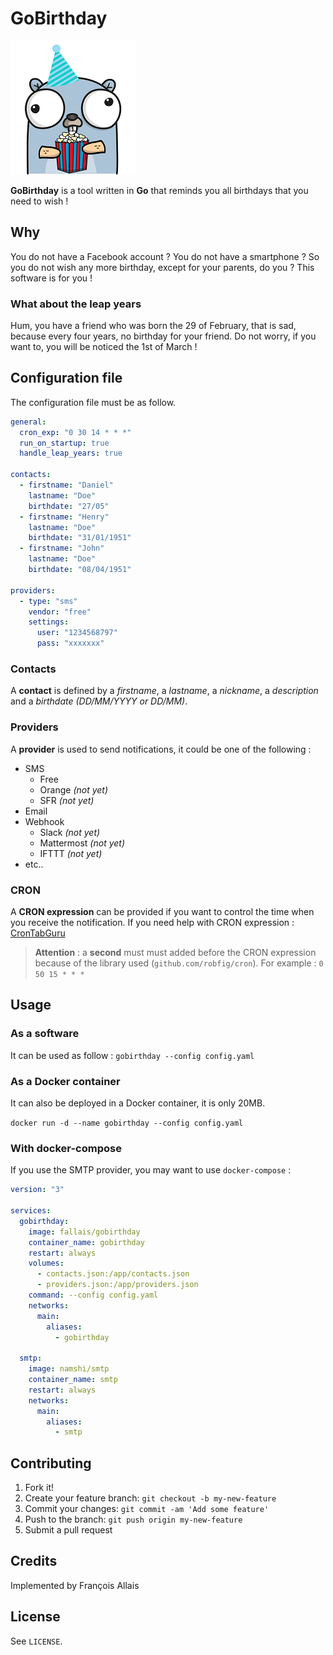 # GoBirthday

![Birthday](https://github.com/fallais/gobirthday/blob/master/assets/gobirthday.png)

**GoBirthday** is a tool written in **Go** that reminds you all birthdays that you need to wish !

## Why

You do not have a Facebook account ? You do not have a smartphone ? So you do not wish any more birthday, except for your parents, do you ? This software is for you !

### What about the leap years

Hum, you have a friend who was born the 29 of February, that is sad, because every four years, no birthday for your friend. Do not worry, if you want to, you will be noticed the 1st of March !

## Configuration file

The configuration file must be as follow.

```yaml
general:
  cron_exp: "0 30 14 * * *"
  run_on_startup: true
  handle_leap_years: true

contacts:
  - firstname: "Daniel"
    lastname: "Doe"
    birthdate: "27/05"
  - firstname: "Henry"
    lastname: "Doe"
    birthdate: "31/01/1951"
  - firstname: "John"
    lastname: "Doe"
    birthdate: "08/04/1951"

providers:
  - type: "sms"
    vendor: "free"
    settings:
      user: "1234568797"
      pass: "xxxxxxx"
```

### Contacts

A **contact** is defined by a *firstname*, a *lastname*, a *nickname*, a *description* and a *birthdate (DD/MM/YYYY or DD/MM)*.

### Providers

A **provider** is used to send notifications, it could be one of the following :

- SMS
  - Free
  - Orange *(not yet)*
  - SFR *(not yet)*
- Email
- Webhook
  - Slack *(not yet)*
  - Mattermost *(not yet)*
  - IFTTT *(not yet)*
- etc..

### CRON

A **CRON expression** can be provided if you want to control the time when you receive the notification. If you need help with CRON expression : [CronTabGuru](https://crontab.guru/)

> **Attention** : a **second** must must added before the CRON expression because of the library used (`github.com/robfig/cron`). For example : `0 50 15 * * *`

## Usage

### As a software

It can be used as follow : `gobirthday --config config.yaml`

### As a Docker container

It can also be deployed in a Docker container, it is only 20MB.

`docker run -d --name gobirthday --config config.yaml`

### With docker-compose

If you use the SMTP provider, you may want to use `docker-compose` :

```yaml
version: "3"

services:
  gobirthday:
    image: fallais/gobirthday
    container_name: gobirthday
    restart: always
    volumes:
      - contacts.json:/app/contacts.json
      - providers.json:/app/providers.json
    command: --config config.yaml
    networks:
      main:
        aliases:
          - gobirthday
  
  smtp:
    image: namshi/smtp
    container_name: smtp
    restart: always
    networks:
      main:
        aliases:
          - smtp
```

## Contributing

1. Fork it!
2. Create your feature branch: `git checkout -b my-new-feature`
3. Commit your changes: `git commit -am 'Add some feature'`
4. Push to the branch: `git push origin my-new-feature`
5. Submit a pull request

## Credits

Implemented by François Allais

## License

See `LICENSE`.